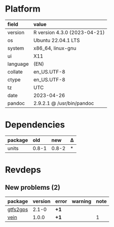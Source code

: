# Platform

|field    |value                        |
|:--------|:----------------------------|
|version  |R version 4.3.0 (2023-04-21) |
|os       |Ubuntu 22.04.1 LTS           |
|system   |x86_64, linux-gnu            |
|ui       |X11                          |
|language |(EN)                         |
|collate  |en_US.UTF-8                  |
|ctype    |en_US.UTF-8                  |
|tz       |UTC                          |
|date     |2023-04-26                   |
|pandoc   |2.9.2.1 @ /usr/bin/pandoc    |

# Dependencies

|package |old   |new   |Δ  |
|:-------|:-----|:-----|:--|
|units   |0.8-1 |0.8-2 |*  |

# Revdeps

## New problems (2)

|package  |version |error  |warning |note |
|:--------|:-------|:------|:-------|:----|
|[gtfs2gps](problems.md#gtfs2gps)|2.1-0   |__+1__ |        |     |
|[vein](problems.md#vein)|1.0.0   |__+1__ |        |1    |


